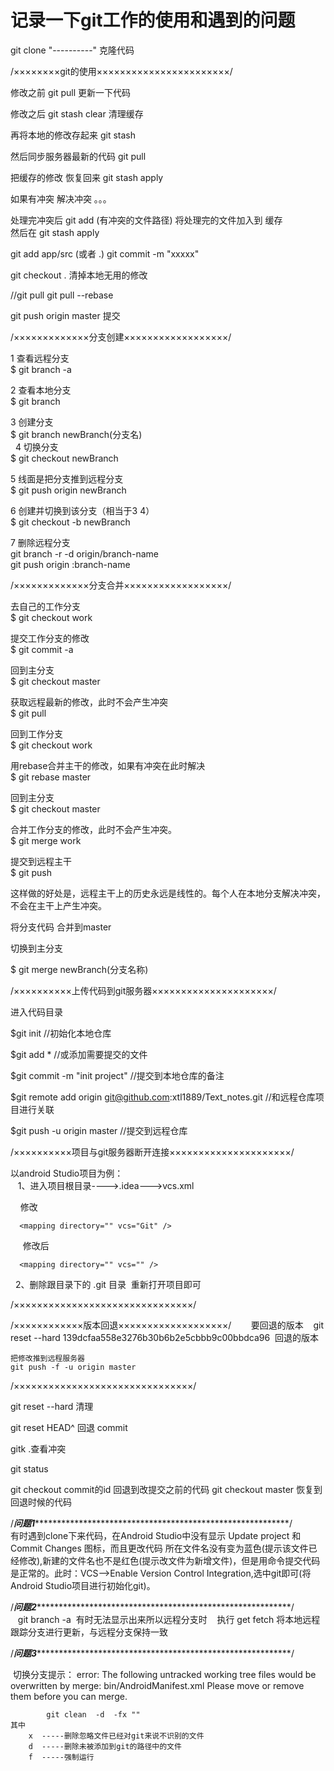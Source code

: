 # 记录一下git工作的使用和遇到的问题

git clone "----------" 克隆代码

/××××××××git的使用×××××××××××××××××××××××/

修改之前 git pull 更新一下代码

修改之后 git stash clear 清理缓存

再将本地的修改存起来  git stash

然后同步服务器最新的代码  git pull

把缓存的修改  恢复回来  git stash apply

如果有冲突 解决冲突 。。。

处理完冲突后 git add (有冲突的文件路径) 将处理完的文件加入到 缓存   
然后在 git stash  apply

git add app/src (或者  .)
git commit -m "xxxxx"

git checkout .  清掉本地无用的修改

//git pull
git pull --rebase

git push origin master 提交

/×××××××××××××分支创建××××××××××××××××××/

1 查看远程分支    
    $ git branch -a  

2 查看本地分支   
    $ git branch  
  
3 创建分支    
    $ git branch newBranch(分支名)    
   
4 切换分支    
    $ git checkout newBranch

5 线面是把分支推到远程分支     
    $ git push origin newBranch  
 
6 创建并切换到该分支（相当于3 4）    
    $ git checkout -b newBranch
  
7 删除远程分支  
    git branch -r -d origin/branch-name  
    git push origin :branch-name  

/×××××××××××××分支合并××××××××××××××××××/

去自己的工作分支            
  $ git checkout work

提交工作分支的修改             
  $ git commit -a

回到主分支              
  $ git checkout master

获取远程最新的修改，此时不会产生冲突                
  $ git pull

回到工作分支             
  $ git checkout work

用rebase合并主干的修改，如果有冲突在此时解决           
  $ git rebase master

回到主分支         
  $ git checkout master

合并工作分支的修改，此时不会产生冲突。             
  $ git merge work

提交到远程主干           
$ git push

这样做的好处是，远程主干上的历史永远是线性的。每个人在本地分支解决冲突，不会在主干上产生冲突。


将分支代码 合并到master

切换到主分支

$ git  merge newBranch(分支名称)

/××××××××××上传代码到git服务器×××××××××××××××××××××/
    
    
   进入代码目录  
   
   $git init  //初始化本地仓库   
   
   $git add * //或添加需要提交的文件     
   
   $git commit -m "init project" //提交到本地仓库的备注   
   
   $git remote add origin git@github.com:xtl1889/Text_notes.git //和远程仓库项目进行关联     
   
   $git push -u origin master //提交到远程仓库    
   
   
/××××××××××项目与git服务器断开连接×××××××××××××××××××××/    
    
 以android Studio项目为例：      
    1、进入项目根目录---->.idea--->vcs.xml     
    
      修改   
      
      <mapping directory="" vcs="Git" />     
        
      修改后   
      
      <mapping directory="" vcs="" />    
        
    2、删除跟目录下的 .git 目录  重新打开项目即可   
    
  
/×××××××××××××××××××××××××××××××/



/××××××××××××版本回退×××××××××××××××××××/
    
    要回退的版本
    git reset --hard 139dcfaa558e3276b30b6b2e5cbbb9c00bbdca96  回退的版本

    把修改推到远程服务器
    git push -f -u origin master  
/×××××××××××××××××××××××××××××××/

git reset --hard  清理

git reset HEAD^ 回退 commit

gitk .查看冲突

git status

git checkout commit的id  回退到改提交之前的代码
git checkout master      恢复到回退时候的代码

/***问题1*************************************************************/      
有时遇到clone下来代码，在Android Studio中没有显示 Update project 和 Commit Changes 图标，而且更改代码 所在文件名没有变为蓝色(提示该文件已经修改),新建的文件名也不是红色(提示改文件为新增文件)，但是用命令提交代码是正常的。此时：VCS-->Enable Version Control Integration,选中git即可(将Android Studio项目进行初始化git)。    

/***问题2*************************************************************/            
    git branch -a  有时无法显示出来所以远程分支时
    执行 get fetch 将本地远程跟踪分支进行更新，与远程分支保持一致
    
    
    
/***问题3*************************************************************/      


  切换分支提示：
    error: The following untracked working tree files would be overwritten by merge:
             bin/AndroidManifest.xml
            Please move or remove them before you can merge.
            
            git clean  -d  -fx ""
    其中 
        x  -----删除忽略文件已经对git来说不识别的文件
        d  -----删除未被添加到git的路径中的文件
        f  -----强制运行
  
